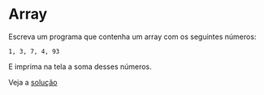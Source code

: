 # Array

Escreva um programa que contenha um array com os seguintes números:

```
1, 3, 7, 4, 93
```

E imprima na tela a soma desses números.

Veja a [solução](./solucoes/01-arrays.go)
